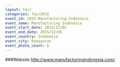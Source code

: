 ```yaml
---
layout: fair
categories: fair2015
event_id: 2015-Manufacturing-Indonesia
event_name: Manufacturing Indonesia
event_start_date: 2015/12/02
event_end_date: 2015/12/05
event_country: Indonesia
event_city: Kemayoran
event_photo_count: 6
---
```


###Website
<http://www.manufacturingindonesia.com/>